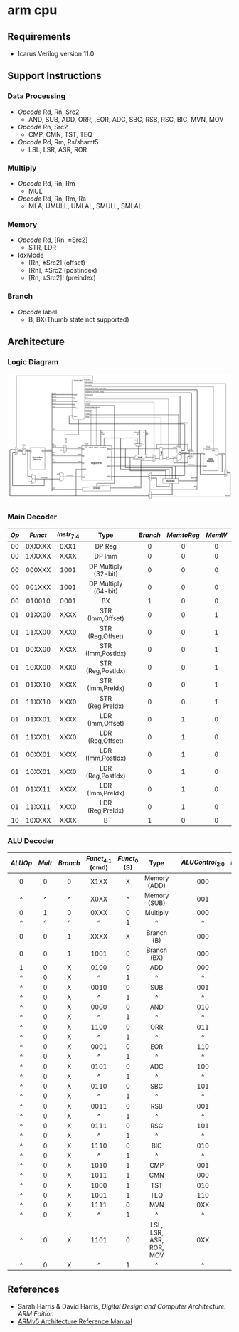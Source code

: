 # arm cpu

## Requirements

* Icarus Verilog version 11.0

## Support Instructions

### Data Processing

* *Opcode* Rd, Rn, Src2
  * AND, SUB, ADD, ORR, ,EOR, ADC, SBC, RSB, RSC, BIC, MVN, MOV
* *Opcode* Rn, Src2
  * CMP, CMN, TST, TEQ
* *Opcode* Rd, Rm, Rs/shamt5
  * LSL, LSR, ASR, ROR

### Multiply

* *Opcode* Rd, Rn, Rm
  * MUL
* *Opcode* Rd, Rn, Rm, Ra
  * MLA, UMULL, UMLAL, SMULL, SMLAL

### Memory

* *Opcode* Rd, [Rn, &plusmn;Src2]
  * STR, LDR
* IdxMode
  * [Rn, &plusmn;Src2] (offset)
  * [Rn], &plusmn;Src2 (postindex)
  * [Rn, &plusmn;Src2]! (preindex)

### Branch

* *Opcode* label
  * B, BX(Thumb state not supported)

## Architecture

### Logic Diagram

![arm_cpu_diagram](./asset/arm_cpu_diagram.drawio.png "arm_cpu_diagram")

### Main Decoder

| *Op*  | *Funct* | *Instr*<sub>7:4</sub> |         Type         |     | *Branch* | *MemtoReg* | *MemW* | *ALUSrc* | *ImmSrc* | *RegW3* | *RegW1(BaseReg)* | *RegSrc* | *ALUOp* | *PostIndex* | *Mult* |
| :---: | :-----: | :-------------------: | :------------------: | --- | :------: | :--------: | :----: | :------: | :------: | :-----: | :--------------: | :------: | :-----: | :---------: | :----: |
|  00   | 0XXXXX  |         0XX1          |        DP Reg        |     |    0     |     0      |   0    |    0     |    XX    |    1    |        0         |    0     |    1    |      0      |   0    |
|  00   | 1XXXXX  |         XXXX          |        DP Imm        |     |    0     |     0      |   0    |    1     |    00    |    1    |        0         |    0     |    1    |      0      |   0    |
|  00   | 000XXX  |         1001          | DP Multiply (32-bit) |     |    0     |     0      |   0    |    0     |    XX    |    0    |        1         |    0     |    0    |      0      |   1    |
|  00   | 001XXX  |         1001          | DP Multiply (64-bit) |     |    0     |     0      |   0    |    0     |    XX    |    1    |        1         |    0     |    0    |      0      |   1    |
|  00   | 010010  |         0001          |          BX          |     |    1     |     0      |   0    |    0     |    XX    |    0    |        0         |    0     |    0    |      0      |   0    |
|  01   | 01XX00  |         XXXX          |   STR (Imm,Offset)   |     |    0     |     0      |   1    |    1     |    01    |    0    |        0         |    0     |    0    |      0      |   0    |
|  01   | 11XX00  |         XXX0          |   STR (Reg,Offset)   |     |    0     |     0      |   1    |    0     |    01    |    0    |        0         |    0     |    0    |      0      |   0    |
|  01   | 00XX00  |         XXXX          |  STR (Imm,PostIdx)   |     |    0     |     0      |   1    |    1     |    01    |    0    |        1         |    0     |    0    |      1      |   0    |
|  01   | 10XX00  |         XXX0          |  STR (Reg,PostIdx)   |     |    0     |     0      |   1    |    0     |    01    |    0    |        1         |    0     |    0    |      1      |   0    |
|  01   | 01XX10  |         XXXX          |   STR (Imm,PreIdx)   |     |    0     |     0      |   1    |    1     |    01    |    0    |        1         |    0     |    0    |      0      |   0    |
|  01   | 11XX10  |         XXX0          |   STR (Reg,PreIdx)   |     |    0     |     0      |   1    |    0     |    01    |    0    |        1         |    0     |    0    |      0      |   0    |
|  01   | 01XX01  |         XXXX          |   LDR (Imm,Offset)   |     |    0     |     1      |   0    |    1     |    01    |    1    |        0         |    0     |    0    |      0      |   0    |
|  01   | 11XX01  |         XXX0          |   LDR (Reg,Offset)   |     |    0     |     1      |   0    |    0     |    01    |    1    |        0         |    0     |    0    |      0      |   0    |
|  01   | 00XX01  |         XXXX          |  LDR (Imm,PostIdx)   |     |    0     |     1      |   0    |    1     |    01    |    1    |        1         |    0     |    0    |      1      |   0    |
|  01   | 10XX01  |         XXX0          |  LDR (Reg,PostIdx)   |     |    0     |     1      |   0    |    0     |    01    |    1    |        1         |    0     |    0    |      1      |   0    |
|  01   | 01XX11  |         XXXX          |   LDR (Imm,PreIdx)   |     |    0     |     1      |   0    |    1     |    01    |    1    |        1         |    0     |    0    |      0      |   0    |
|  01   | 11XX11  |         XXX0          |   LDR (Reg,PreIdx)   |     |    0     |     1      |   0    |    0     |    01    |    1    |        1         |    0     |    0    |      0      |   0    |
|  10   | 10XXXX  |         XXXX          |          B           |     |    1     |     0      |   0    |    1     |    10    |    0    |        0         |    1     |    0    |      0      |   0    |

### ALU Decoder

| *ALUOp* | *Mult* | *Branch* | *Funct*<sub>4:1</sub> (cmd) | *Funct*<sub>0</sub> (S) |          Type           |     | *ALUControl*<sub>2:0</sub> | *FlagW*<sub>1:0</sub> | *NoWrite* | *Shift* | *Swap* | *inv* |
| :-----: | :----: | :------: | :-------------------------: | :---------------------: | :---------------------: | --- | :------------------------: | :-------------------: | :-------: | :-----: | :----: | :---: |
|    0    |   0    |    0     |            X1XX             |            X            |      Memory (ADD)       |     |            000             |          00           |     0     |    0    |   0    |   0   |
|    ^    |   ^    |    ^     |            X0XX             |            ^            |      Memory (SUB)       |     |            001             |          00           |     0     |    0    |   0    |   0   |
|    0    |   1    |    0     |            0XXX             |            0            |        Multiply         |     |            000             |          00           |     0     |    0    |   0    |   0   |
|    ^    |   ^    |    ^     |              ^              |            1            |            ^            |     |             ^              |          10           |     0     |    0    |   0    |   0   |
|    0    |   0    |    1     |            XXXX             |            X            |       Branch (B)        |     |            000             |          00           |     0     |    0    |   0    |   0   |
|    0    |   0    |    1     |            1001             |            0            |       Branch (BX)       |     |            000             |          00           |     0     |    1    |   0    |   0   |
|    1    |   0    |    X     |            0100             |            0            |           ADD           |     |            000             |          00           |     0     |    0    |   0    |   0   |
|    ^    |   0    |    X     |              ^              |            1            |            ^            |     |             ^              |          11           |     0     |    0    |   0    |   0   |
|    ^    |   0    |    X     |            0010             |            0            |           SUB           |     |            001             |          00           |     0     |    0    |   0    |   0   |
|    ^    |   0    |    X     |              ^              |            1            |            ^            |     |             ^              |          11           |     0     |    0    |   0    |   0   |
|    ^    |   0    |    X     |            0000             |            0            |           AND           |     |            010             |          00           |     0     |    0    |   0    |   0   |
|    ^    |   0    |    X     |              ^              |            1            |            ^            |     |             ^              |          10           |     0     |    0    |   0    |   0   |
|    ^    |   0    |    X     |            1100             |            0            |           ORR           |     |            011             |          00           |     0     |    0    |   0    |   0   |
|    ^    |   0    |    X     |              ^              |            1            |            ^            |     |             ^              |          10           |     0     |    0    |   0    |   0   |
|    ^    |   0    |    X     |            0001             |            0            |           EOR           |     |            110             |          00           |     0     |    0    |   0    |   0   |
|    ^    |   0    |    X     |              ^              |            1            |            ^            |     |             ^              |          10           |     0     |    0    |   0    |   0   |
|    ^    |   0    |    X     |            0101             |            0            |           ADC           |     |            100             |          00           |     0     |    0    |   0    |   0   |
|    ^    |   0    |    X     |              ^              |            1            |            ^            |     |             ^              |          11           |     0     |    0    |   0    |   0   |
|    ^    |   0    |    X     |            0110             |            0            |           SBC           |     |            101             |          00           |     0     |    0    |   0    |   0   |
|    ^    |   0    |    X     |              ^              |            1            |            ^            |     |             ^              |          11           |     0     |    0    |   0    |   0   |
|    ^    |   0    |    X     |            0011             |            0            |           RSB           |     |            001             |          00           |     0     |    0    |   1    |   0   |
|    ^    |   0    |    X     |              ^              |            1            |            ^            |     |             ^              |          11           |     0     |    0    |   1    |   0   |
|    ^    |   0    |    X     |            0111             |            0            |           RSC           |     |            101             |          00           |     0     |    0    |   1    |   0   |
|    ^    |   0    |    X     |              ^              |            1            |            ^            |     |             ^              |          11           |     0     |    0    |   1    |   0   |
|    ^    |   0    |    X     |            1110             |            0            |           BIC           |     |            010             |          00           |     0     |    0    |   0    |   1   |
|    ^    |   0    |    X     |              ^              |            1            |            ^            |     |             ^              |          10           |     0     |    0    |   0    |   1   |
|    ^    |   0    |    X     |            1010             |            1            |           CMP           |     |            001             |          11           |     1     |    0    |   0    |   0   |
|    ^    |   0    |    X     |            1011             |            1            |           CMN           |     |            000             |          11           |     1     |    0    |   0    |   0   |
|    ^    |   0    |    X     |            1000             |            1            |           TST           |     |            010             |          10           |     1     |    0    |   0    |   0   |
|    ^    |   0    |    X     |            1001             |            1            |           TEQ           |     |            110             |          10           |     1     |    0    |   0    |   0   |
|    ^    |   0    |    X     |            1111             |            0            |           MVN           |     |            0XX             |          00           |     0     |    1    |   0    |   1   |
|    ^    |   0    |    X     |              ^              |            1            |            ^            |     |             ^              |          10           |     0     |    1    |   0    |   0   |
|    ^    |   0    |    X     |            1101             |            0            | LSL, LSR, ASR, ROR, MOV |     |            0XX             |          00           |     0     |    1    |   0    |   0   |
|    ^    |   0    |    X     |              ^              |            1            |            ^            |     |             ^              |          10           |     0     |    1    |   0    |   0   |

## References

* Sarah Harris & David Harris, *Digital Design and Computer Architecture: ARM Edition*
* [ARMv5 Architecture Reference Manual](https://developer.arm.com/documentation/ddi0100/i)
